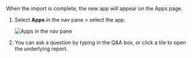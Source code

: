 When the import is complete, the new app will appear on the Apps page.

1. Select **Apps** in the nav pane > select the app.
   
     ![Apps in the nav pane](media/powerbi-service-apps-open-app/power-bi-service-apps-left-nav.png)
2. You can ask a question by typing in the Q&A box, or click a tile to open the underlying report. 

